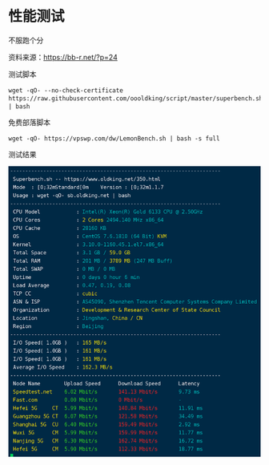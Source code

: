 # 性能测试

不服跑个分

资料来源：<https://bb-r.net/?p=24>　 

测试脚本

~~~~
wget -qO- --no-check-certificate https://raw.githubusercontent.com/oooldking/script/master/superbench.sh | bash
~~~~

免费部落脚本

````
wget -qO- https://vpswp.com/dw/LemonBench.sh | bash -s full
````

测试结果

![Snipaste_2022-03-01_16-16-40](pic/Snipaste_2022-03-01_16-16-40.png)

